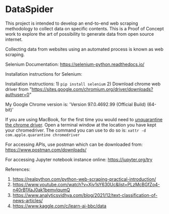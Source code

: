 # DataSpider
This project is intended to develop an end-to-end web scraping methodology to collect data on specific contents. This is a Proof of Concept work to explore the art of possibility to generate data from open source internet.


Collecting data from websites using an automated process is known as web scraping.


Selenium Documentation: https://selenium-python.readthedocs.io/

Installation instructions for Selenium:

Installation instructions: 1) `pip install selenium` 2) Download chrome web driver from "https://sites.google.com/chromium.org/driver/downloads?authuser=0"

My Google Chrome version is: 'Version 97.0.4692.99 (Official Build) (64-bit)'

If you are using MacBook, for the first time you would need to [unquarantine the chrome driver](https://stackoverflow.com/questions/60362018/macos-catalinav-10-15-3-error-chromedriver-cannot-be-opened-because-the-de
). Open a terminal window at the location you have kept your chromedriver. The command you can use to do so is:
`xattr -d com.apple.quarantine chromedriver`


For accessing APIs, use postman which can be downloaded from: https://www.postman.com/downloads/

For accessing Jupyter notebook instance online: https://jupyter.org/try

References:
1. https://realpython.com/python-web-scraping-practical-introduction/ 
2. https://www.youtube.com/watch?v=Xjv1sY630Uc&list=PLzMcBGfZo4-n40rB1XaJ0ak1bemvlqumQ
3. https://www.analyticsvidhya.com/blog/2021/12/text-classification-of-news-articles/
4. https://www.kaggle.com/c/learn-ai-bbc/data
